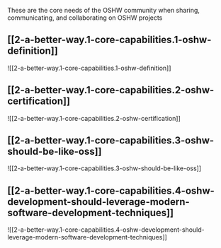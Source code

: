 
These are the core needs of the OSHW community when sharing, communicating, and collaborating on OSHW projects

## [[2-a-better-way.1-core-capabilities.1-oshw-definition]]

![[2-a-better-way.1-core-capabilities.1-oshw-definition]]

## [[2-a-better-way.1-core-capabilities.2-oshw-certification]]

![[2-a-better-way.1-core-capabilities.2-oshw-certification]]

## [[2-a-better-way.1-core-capabilities.3-oshw-should-be-like-oss]]

![[2-a-better-way.1-core-capabilities.3-oshw-should-be-like-oss]]

## [[2-a-better-way.1-core-capabilities.4-oshw-development-should-leverage-modern-software-development-techniques]]

![[2-a-better-way.1-core-capabilities.4-oshw-development-should-leverage-modern-software-development-techniques]]